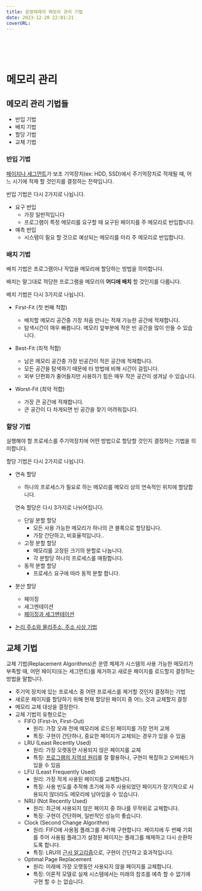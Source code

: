 ```yaml
---
title: 운영체제의 메모리 관리 기법
date: 2023-12-28 22:01:21
coverURL: 
---
```

<br />
<br />
<br />

# 메모리 관리

## 메모리 관리 기법들

- 반입 기법
- 배치 기법
- 할당 기법
- 교체 기법

### 반입 기법 

<a href="/blog/temp/os-memory-page-and-segment/">페이지나 세그먼트</a>가 보조 기억장치(ex: HDD, SSD)에서 주기억장치로 적재될 때,
어느 시기에 적재 할 것인지를 결정하는 전략입니다.

반입 기법은 다시 2가지로 나뉩니다.

- 요구 반입 
  - 가장 일반적입니다
  - 프로그램이 특정 메모리를 요구할 때 요구된 페이지를 주 메모리로 반입합니다.
- 예측 반입
  - 시스템이 필요 할 것으로 예상되는 메모리를 미리 주 메모리로 반입합니다.


### 배치 기법

배치 기법은 프로그램이나 작업을 메모리에 할당하는 방법을 의미합니다.

배치는 말그대로 적당한 프로그램을 메모리의 **어디에 배치** 할 것인지를 다룹니다.


배치 기법은 다시 3가지로 나뉩니다.

- First-Fit (첫 번째 적합) 
  - 배치할 메모리 공간중 가장 처음 만나는 적재 가능한 공간에 적재합니다.
  - 탐색시간이 매우 빠릅니다. 메모리 앞부분에 작은 빈 공간을 많이 만들 수 있습니다.
- Best-Fit (최적 적합) 
  - 남은 메모리 공간중 가장 빈공간이 적은 공간에 적재합니다.
  - 모든 공간을 탐색하기 때문에 타 방법에 비해 시간이 걸립니다.
  - 외부 단편화가 줄어들지만 사용하기 힘든 매우 작은 공간이 생겨날 수 있습니다.

- Worst-Fit (최악 적합)
  - 가장 큰 공간에 적재합니다. 
  - 큰 공간이 다 차게되면 빈 공간을 찾기 어려워집니다.

### 할당 기법

실행해야 할 프로세스를 주기억장치에 어떤 방법으로
할당할 것인지 결정하는 기법을 의미합니다.

할당 기법은 다시 2가지로 나뉩니다.

  - 연속 할당 
    - 하나의 프로세스가 필요로 하는 메모리를 메모리 상의 연속적인 위치에 할당합니다.

    연속 할당은 다시 3가지로 나뉘어집니다.

      - 단일 분할 할당
        - 모든 사용 가능한 메모리가 하나의 큰 블록으로 할당됩니다.
        - 가장 간단하고, 비효율적입니다..
      - 고정 분할 할당
        - 메모리를 고정된 크기의 분할로 나눕니다.
        - 각 분할당 하나의 프로세스를 매핑합니다.
      - 동적 분할 할당
        - 프로세스 요구에 따라 동적 분할 합니다.

    
  - 분산 할당
    - 페이징
    - 세그멘테이션
    - <a href="/blog/Engineer-Information-Processing/os-memory-page-and-**segment**/"> 페이징과 세그멘테이션 </a>


  - <a href="/blog/Engineer-Information-Processing/os-address-translation/">논리 주소와 물리주소, 주소 사상 기법</a>

## 교체 기법

교체 기법(Replacement Algorithms)은 운영 체제가 시스템의 사용 가능한 메모리가 부족할 때, 어떤 페이지(또는 세그먼트)를 제거하고 새로운 페이지를 로드할지 결정하는 방법을 말합니다.

- 주기억 장치에 있는 프로세스 중 어떤 프로세스를 제거할 것인지 결정하는 기법
- 새로운 페이지를 할당하기 위해 현재 할당된 페이지 중 어느 것과 교체할지 결정
- 메모리 교체 대상을 결정한다.
- 교체 기법의 유형으로는 
  - FIFO (First-In, First-Out)
    - 원리: 가장 오래 전에 메모리에 로드된 페이지를 가장 먼저 교체
    - 특징: 구현이 간단하나, 중요한 페이지가 교체되는 경우가 있을 수 있음 
  - LRU (Least Recently Used)
    - 원리: 가장 오랫동안 사용되지 않은 페이지를 교체
    - 특징: <a href="https://en.wikipedia.org/wiki/Locality_of_reference">프로그램의 지역성 원리</a>를 잘 활용하나, 구현이 복잡하고 오버헤드가 있을 수 있음 
  - LFU (Least Frequently Used)
    - 원리: 가장 적게 사용된 페이지를 교체합니다.
    - 특징: 사용 빈도를 추적해 초기에 자주 사용되었던 페이지가 장기적으로 사용되지 않더라도 메모리에 남아있을 수 있습니다. 
  - NRU (Not Recently Used)
    - 원리: 최근에 사용되지 않은 페이지 중 하나를 무작위로 교체합니다.
    - 특징: 구현이 간단하며, 일반적인 성능이 좋습니다.
  - Clock (Second Change Algorithm)  
    - 원리: FIFO에 사용됨 플래그를 추가해 구현합니다. 페이지에 두 번째 기회를 주어 사용됨 플래그가 설정된 페이지는 플래그를 해제하고 다시 순환하도록 합니다.
    - 특징: LRU의 <a href="https://ko.wikipedia.org/wiki/%EA%B7%BC%EC%82%AC_%EC%95%8C%EA%B3%A0%EB%A6%AC%EC%A6%98">근사 알고리즘</a>으로, 구현이 간단하고 효과적입니다.
  - Optimal Page Replacement
    - 원리: 미래에 가장 오랫동안 사용되지 않을 페이지를 교체합니다.
    - 특징: 이론적 모델로 실제 시스템에서는 미래의 참조를 예측 할 수 없기에 구현 할 수 는 없습니다. 

    





